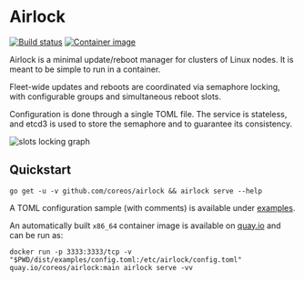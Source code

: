 # Airlock

[![Build status](https://travis-ci.org/coreos/airlock.svg?branch=main)](https://travis-ci.org/coreos/airlock)
[![Container image](https://quay.io/repository/coreos/airlock/status)](https://quay.io/repository/coreos/airlock)

Airlock is a minimal update/reboot manager for clusters of Linux nodes. It is meant to be simple to run in a container.

Fleet-wide updates and reboots are coordinated via semaphore locking, with configurable groups and simultaneous reboot slots.

Configuration is done through a single TOML file. The service is stateless, and etcd3 is used to store the semaphore and to guarantee its consistency.

![slots locking graph](./docs/images/metrics.png)

## Quickstart

```
go get -u -v github.com/coreos/airlock && airlock serve --help
```

A TOML configuration sample (with comments) is available under [examples](dist/examples/).

An automatically built `x86_64` container image is available on [quay.io](https://quay.io/repository/coreos/airlock) and can be run as:

```
docker run -p 3333:3333/tcp -v "$PWD/dist/examples/config.toml:/etc/airlock/config.toml" quay.io/coreos/airlock:main airlock serve -vv
```
